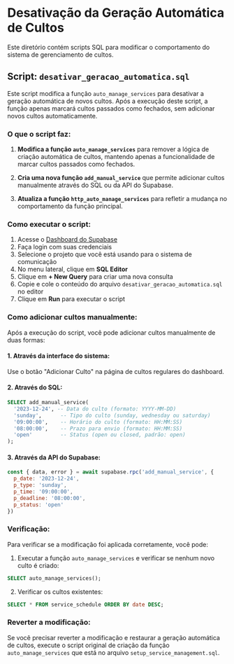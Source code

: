 # Desativação da Geração Automática de Cultos

Este diretório contém scripts SQL para modificar o comportamento do sistema de gerenciamento de cultos.

## Script: `desativar_geracao_automatica.sql`

Este script modifica a função `auto_manage_services` para desativar a geração automática de novos cultos. Após a execução deste script, a função apenas marcará cultos passados como fechados, sem adicionar novos cultos automaticamente.

### O que o script faz:

1. **Modifica a função `auto_manage_services`** para remover a lógica de criação automática de cultos, mantendo apenas a funcionalidade de marcar cultos passados como fechados.

2. **Cria uma nova função `add_manual_service`** que permite adicionar cultos manualmente através do SQL ou da API do Supabase.

3. **Atualiza a função `http_auto_manage_services`** para refletir a mudança no comportamento da função principal.

### Como executar o script:

1. Acesse o [Dashboard do Supabase](https://app.supabase.io)
2. Faça login com suas credenciais
3. Selecione o projeto que você está usando para o sistema de comunicação
4. No menu lateral, clique em **SQL Editor**
5. Clique em **+ New Query** para criar uma nova consulta
6. Copie e cole o conteúdo do arquivo `desativar_geracao_automatica.sql` no editor
7. Clique em **Run** para executar o script

### Como adicionar cultos manualmente:

Após a execução do script, você pode adicionar cultos manualmente de duas formas:

#### 1. Através da interface do sistema:

Use o botão "Adicionar Culto" na página de cultos regulares do dashboard.

#### 2. Através do SQL:

```sql
SELECT add_manual_service(
  '2023-12-24', -- Data do culto (formato: YYYY-MM-DD)
  'sunday',      -- Tipo do culto (sunday, wednesday ou saturday)
  '09:00:00',    -- Horário do culto (formato: HH:MM:SS)
  '08:00:00',    -- Prazo para envio (formato: HH:MM:SS)
  'open'         -- Status (open ou closed, padrão: open)
);
```

#### 3. Através da API do Supabase:

```javascript
const { data, error } = await supabase.rpc('add_manual_service', {
  p_date: '2023-12-24',
  p_type: 'sunday',
  p_time: '09:00:00',
  p_deadline: '08:00:00',
  p_status: 'open'
})
```

### Verificação:

Para verificar se a modificação foi aplicada corretamente, você pode:

1. Executar a função `auto_manage_services` e verificar se nenhum novo culto é criado:

```sql
SELECT auto_manage_services();
```

2. Verificar os cultos existentes:

```sql
SELECT * FROM service_schedule ORDER BY date DESC;
```

### Reverter a modificação:

Se você precisar reverter a modificação e restaurar a geração automática de cultos, execute o script original de criação da função `auto_manage_services` que está no arquivo `setup_service_management.sql`. 